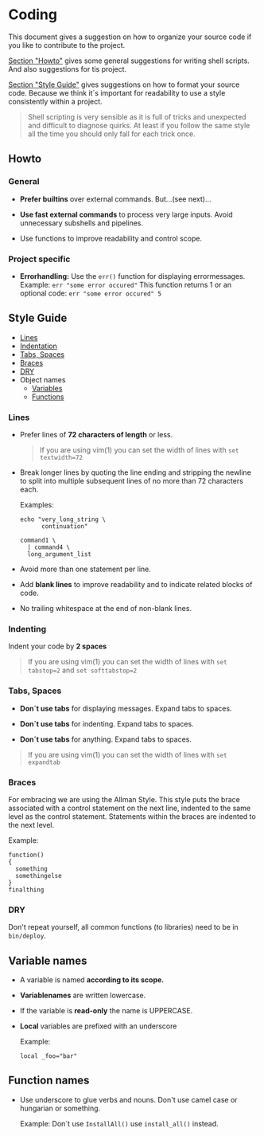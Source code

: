 # Coding

This document gives a suggestion on how to organize your source code if
you like to contribute to the project.

[Section "Howto"](#howto) gives some general suggestions for writing shell
scripts. And also suggestions for tis project.

[Section "Style Guide"](#style-guide) gives suggestions on how to format your source
code. Because we think it´s important for readability to use a style
consistently within a project.

> Shell scripting is very sensible as it is full of tricks and
> unexpected and difficult to diagnose quirks. At least if you follow
> the same style all the time you should only fall for each trick once.


## Howto

### General

- **Prefer builtins** over external commands. But...(see next)...

- **Use fast external commands** to process very large inputs. Avoid
  unnecessary subshells and pipelines.

- Use functions to improve readability and control scope.


### Project specific

- **Errorhandling:** Use the `err()` function for displaying
  errormessages. Example: `err "some error occured"`
  This function returns 1 or an optional code: `err "some error
  occured" 5`


## Style Guide

- [Lines](#lines)
- [Indentation](#indenting)
- [Tabs, Spaces](#tabs-spaces)
- [Braces](#braces)
- [DRY](#DRY)
- Object names
  - [Variables](#variable-names)
  - [Functions](#function-names)


### Lines

- Prefer lines of **72 characters of length** or less.

  > If you are using vim(1) you can set the width of lines with `set
    textwidth=72`

- Break longer lines by quoting the line ending and stripping the
  newline to split into multiple subsequent lines of no more than 72
  characters each.

  Examples:
  ```
  echo "very_long_string \
        continuation"
  ```

  ```
  command1 \
    | command4 \
    long_argument_list
  ```

- Avoid more than one statement per line.

- Add **blank lines** to improve readability and to indicate
  related blocks of code.

- No trailing whitespace at the end of non-blank lines.


### Indenting

Indent your code by **2 spaces**

> If you are using vim(1) you can set the width of lines with `set
  tabstop=2` and `set softtabstop=2`


### Tabs, Spaces

- **Don´t use tabs** for displaying messages. Expand tabs to spaces.

- **Don´t use tabs** for indenting. Expand tabs to spaces.

- **Don´t use tabs** for anything. Expand tabs to spaces.

> If you are using vim(1) you can set the width of lines with `set
  expandtab`


### Braces

For embracing we are using the Allman Style.
This style puts the brace associated with a control statement on the
next line, indented to the same level as the control statement.
Statements within the braces are indented to the next level.

Example:
```
function()
{
  something
  somethingelse
}
finalthing
```


### DRY

Don't repeat yourself, all common functions (to libraries) need to be in `bin/deploy`.


## Variable names

- A variable is named **according to its scope.**

- **Variablenames** are written lowercase.

- If the variable is **read-only** the name is UPPERCASE.

- **Local** variables are prefixed with an underscore

  Example:
  ```
  local _foo="bar"
  ```

## Function names

- Use underscore to glue verbs and nouns. Don't use camel case or
  hungarian or something.

  Example: Don´t use `InstallAll()` use `install_all()` instead.



